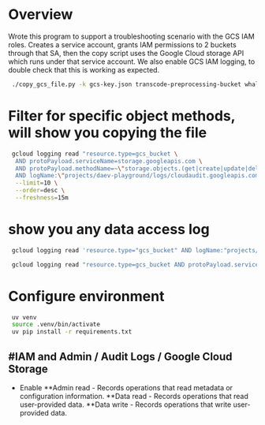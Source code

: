 
# Overview

Wrote this program to support a troubleshooting scenario with the GCS IAM roles.
Creates a service account, grants IAM permissions to 2 buckets through that SA, then the copy script uses the Google Cloud storage API which runs under that service account.
We also enable GCS IAM logging, to double check that this is working as expected.


```bash
 ./copy_gcs_file.py -k gcs-key.json transcode-preprocessing-bucket whale_video.mp4 transcode-postprocessing-bucket 2.mp4
```

# Filter for specific object methods, will show you copying the file
```bash
 gcloud logging read "resource.type=gcs_bucket \
  AND protoPayload.serviceName=storage.googleapis.com \
  AND protoPayload.methodName=~\"storage.objects.(get|create|update|delete|copy|rewrite)\" \
  AND logName:\"projects/daev-playground/logs/cloudaudit.googleapis.com%2Fdata_access\"" \
  --limit=10 \
  --order=desc \
  --freshness=15m
```

# show you any data access log
```bash
 gcloud logging read 'resource.type="gcs_bucket" AND logName:"projects/daev-playground/logs/cloudaudit.googleapis.com%2Fdata_access"' --freshness=15m --limit=10
```

```bash
 gcloud logging read "resource.type=gcs_bucket AND protoPayload.serviceName=storage.googleapis.com AND protoPayload.methodName=~\"storage.objects.(get|create|update|delete)\" AND logName:\"projects/daev-playground/logs/cloudaudit.googleapis.com%2Fdata_access\""   --limit=10   --order=desc   --format=json   --freshness=1h
```


# Configure environment

```bash
 uv venv
 source .venv/bin/activate
 uv pip install -r requirements.txt
```

## #IAM and Admin / Audit Logs / Google Cloud Storage
* Enable
  **Admin read - Records operations that read metadata or configuration information.
  **Data read - Records operations that read user-provided data.
  **Data write -  Records operations that write user-provided data.
